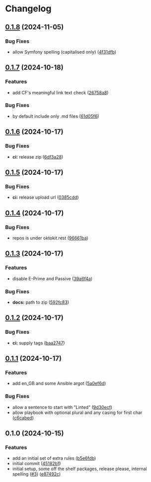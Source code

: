 # Changelog

## [0.1.8](https://github.com/krystal/vale-package/compare/v0.1.7...v0.1.8) (2024-11-05)


### Bug Fixes

* allow Symfony spelling (capitalised only) ([4f31dfb](https://github.com/krystal/vale-package/commit/4f31dfb9aea2c497a9ea722d5bce0fea8c5b75e2))

## [0.1.7](https://github.com/krystal/vale-package/compare/v0.1.6...v0.1.7) (2024-10-18)


### Features

* add CF's meaningful link text check ([26758a8](https://github.com/krystal/vale-package/commit/26758a805e0e5e61863c04735c3902eed8881295))


### Bug Fixes

* by default include only .md files ([61d05f6](https://github.com/krystal/vale-package/commit/61d05f68727be8ea3a95972d065e46db19dd4e7f))

## [0.1.6](https://github.com/krystal/vale-package/compare/v0.1.5...v0.1.6) (2024-10-17)


### Bug Fixes

* **ci:** release zip ([6df3a28](https://github.com/krystal/vale-package/commit/6df3a281712c4b498c8cb0f6070efa41e92f46d6))

## [0.1.5](https://github.com/krystal/vale-package/compare/v0.1.4...v0.1.5) (2024-10-17)


### Bug Fixes

* **ci:** release upload url ([0385cdd](https://github.com/krystal/vale-package/commit/0385cddac6967834c017756b9e106edca2b8c31e))

## [0.1.4](https://github.com/krystal/vale-package/compare/v0.1.3...v0.1.4) (2024-10-17)


### Bug Fixes

* repos is under oktokit.rest ([96661ba](https://github.com/krystal/vale-package/commit/96661ba57e77942d801ddea96df289fc89cdb12a))

## [0.1.3](https://github.com/krystal/vale-package/compare/v0.1.2...v0.1.3) (2024-10-17)


### Features

* disable E-Prime and Passive ([39a6f4a](https://github.com/krystal/vale-package/commit/39a6f4ad3d27f7d4ec0ef1a5b9bbb30f2e922d37))


### Bug Fixes

* **docs:** path to zip ([592fc83](https://github.com/krystal/vale-package/commit/592fc83465b7bd66c5a03e0426c11b275691c41b))

## [0.1.2](https://github.com/krystal/vale-package/compare/v0.1.1...v0.1.2) (2024-10-17)


### Bug Fixes

* **ci:** supply tags ([baa2747](https://github.com/krystal/vale-package/commit/baa2747a431c6f05deb0a27f2ccd01099ede0f88))

## [0.1.1](https://github.com/krystal/vale-package/compare/v0.1.0...v0.1.1) (2024-10-17)


### Features

* add en_GB and some Ansible argot ([5a0ef6d](https://github.com/krystal/vale-package/commit/5a0ef6d4ba5677615b42cddde0341bad72aa34f0))


### Bug Fixes

* allow a sentence to start with "Linted" ([9d30ecf](https://github.com/krystal/vale-package/commit/9d30ecf352a29d75fe5384de07ee281168bac4fd))
* allow playbook with optional plural and any casing for first char ([c6cabed](https://github.com/krystal/vale-package/commit/c6cabedf9dd1ea6b7757601ac80d4865de820dd6))

## 0.1.0 (2024-10-15)


### Features

* add an initial set of extra rules ([b5e6fdb](https://github.com/krystal/vale-package/commit/b5e6fdb9cba9d661ba373f82ede8ad4f2ce03b87))
* initial commit ([45182b1](https://github.com/krystal/vale-package/commit/45182b1a912b737c31a1bdfb38f471361efb3870))
* initial setup, some off the shelf packages, release please, internal spelling ([#3](https://github.com/krystal/vale-package/issues/3)) ([e87492c](https://github.com/krystal/vale-package/commit/e87492c5e4b863f6c893c4121488ac93b7e47e55))
